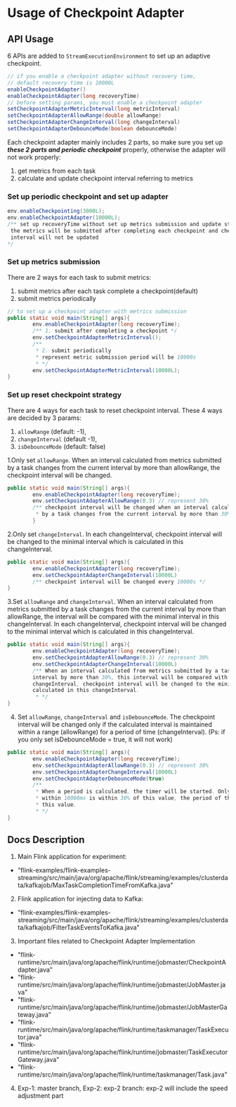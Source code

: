 # Usage of Checkpoint Adapter
## API Usage
6 APIs are added to `StreamExecutionEnvironment` to set up an adaptive checkpoint.
```java
// if you enable a checkpoint adapter without recovery time,
// default recovery time is 10000L
enableCheckpointAdapter()
enableCheckpointAdapter(long recoveryTime)
// before setting params, you must enable a checkpoint adapter
setCheckpointAdapterMetricInterval(long metricInterval)
setCheckpointAdapterAllowRange(double allowRange)
setCheckpointAdapterChangeInterval(long changeInterval)
setCheckpointAdapterDebounceMode(boolean debounceMode)
```
Each checkpoint adapter mainly includes 2 parts, so make sure
you set up **_these 2 parts and periodic checkpoint_** properly, 
otherwise the adapter will not work properly: 
1. get metrics from each task
2. calculate and update checkpoint interval referring to metrics
### Set up periodic checkpoint and set up adapter
```java
env.enableCheckpointing(3000L);
env.enableCheckpointAdapter(10000L); 
/** set up recoveryTime without set up metrics submission and update strategy,
 the metrics will be submitted after completing each checkpoint and checkpoint
 interval will not be updated
*/
```
### Set up metrics submission
There are 2 ways for each task to submit metrics:
1. submit metrics after each task complete a checkpoint(default)
2. submit metrics periodically
```java
// to set up a checkpoint adapter with metrics submission
public static void main(String[] args){
        env.enableCheckpointAdapter(long recoveryTime);
        /** 1. submit after completing a checkpoint */
        env.setCheckpointAdapterMetricInterval();
        /** 
         * 2. submit periodically
         * represent metric submission period will be 10000s
         * */
        env.setCheckpointAdapterMetricInterval(10000L); 
}
```

### Set up reset checkpoint strategy
There are 4 ways for each task to reset checkpoint interval.
These 4 ways are decided by 3 params: 
1. `allowRange` (default: -1), 
2. `changeInterval` (default -1), 
3. `isDebounceMode` (default: false)

1.Only set `allowRange`. When an interval calculated from metrics submitted by 
a task changes from the current interval by more than allowRange, the checkpoint
interval will be changed.
```java
public static void main(String[] args){
        env.enableCheckpointAdapter(long recoveryTime);
        env.setCheckpointAdapterAllowRange(0.3) // represent 30%
        /** checkpoint interval will be changed when an interval calculated from metrics submitted 
         * by a task changes from the current interval by more than 30%*/
        }
```
2.Only set `changeInterval`. In each changeInterval, checkpoint interval will be changed to the 
minimal interval which is calculated in this changeInterval.
```java
public static void main(String[] args){
        env.enableCheckpointAdapter(long recoveryTime);
        env.setCheckpointAdapterChangeInterval(10000L)
        /** checkpoint interval will be changed every 10000s */ 
}
```
3.Set `allowRange` and `changeInterval`.  When an interval calculated from metrics submitted by
a task changes from the current interval by more than allowRange, the interval will be compared with 
the minimal interval in this changeInterval. In each changeInterval, checkpoint interval will be 
changed to the minimal interval which is calculated in this changeInterval.
```java
public static void main(String[] args){
        env.enableCheckpointAdapter(long recoveryTime);
        env.setCheckpointAdapterAllowRange(0.3) // represent 30%
        env.setCheckpointAdapterChangeInterval(10000L)
        /** When an interval calculated from metrics submitted by a task changes from the current
        interval by more than 30%, this interval will be compared with minimal interval. In each 
        changeInterval, checkpoint interval will be changed to the minimal interval which is
        calculated in this changeInterval.
         * */
}
```
4. Set `allowRange`, `changeInterval` and `isDebounceMode`. 
The checkpoint interval will be changed only if the calculated interval is maintained within 
a range (allowRange) for a period of time (changeInterval).
(Ps: if you only set isDebounceMode = true, it will not work)
```java
public static void main(String[] args){
        env.enableCheckpointAdapter(long recoveryTime);
        env.setCheckpointAdapterAllowRange(0.3) // represent 30%
        env.setCheckpointAdapterChangeInterval(10000L)
        env.setCheckpointAdapterDebounceMode(true)
        /**
         * When a period is calculated, the timer will be started. Only if the period calculated
         * within 10000ms is within 30% of this value, the period of the checkpoint will be updated to
         * this value.
         * */
}
```

## Docs Description
1. Main Flink application for experiment:
- "flink-examples/flink-examples-streaming/src/main/java/org/apache/flink/streaming/examples/clusterdata/kafkajob/MaxTaskCompletionTimeFromKafka.java"
2. Flink application for injecting data to Kafka: 
- "flink-examples/flink-examples-streaming/src/main/java/org/apache/flink/streaming/examples/clusterdata/kafkajob/FilterTaskEventsToKafka.java"
3. Important files related to Checkpoint Adapter Implementation
- "flink-runtime/src/main/java/org/apache/flink/runtime/jobmaster/CheckpointAdapter.java"
- "flink-runtime/src/main/java/org/apache/flink/runtime/jobmaster/JobMaster.java"
- "flink-runtime/src/main/java/org/apache/flink/runtime/jobmaster/JobMasterGateway.java"
- "flink-runtime/src/main/java/org/apache/flink/runtime/taskmanager/TaskExecutor.java"
- "flink-runtime/src/main/java/org/apache/flink/runtime/jobmaster/TaskExecutorGateway.java"
- "flink-runtime/src/main/java/org/apache/flink/runtime/taskmanager/Task.java"
4. Exp-1: master branch, Exp-2: exp-2 branch: exp-2 will include the speed adjustment part
